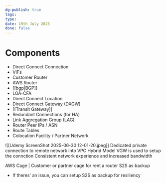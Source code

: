 ```yaml
---
dg-publish: true
tags: 
type: 
date: 19th July 2025
done: false
---
```

# Components
- Direct Connect Connection
- VIFs
- Customer Router
- AWS Router
- [[bgp|BGP]]
- LOA-CFA
- Direct Connect Location
- Direct Connect Gateway (DXGW)
- [[Transit Gateway]]
- Redundant Connections (for HA)
- Link Aggregation Group (LAG)
- Router Peer IPs / ASN
- Route Tables
- Colocation Facility / Partner Network

![[Udemy ScreenShot 2025-06-30 12-01-20.jpeg]]
Dedicated private connection to remote network into VPC
Hybrid Model
VGW is used to setup the connction
Consistent network experience and increased bandwidth

AWS Cage | Customer or partner cage for rent a router
S2S as backup
- If theres' an issue, you can setup S2S as backup for resiliency